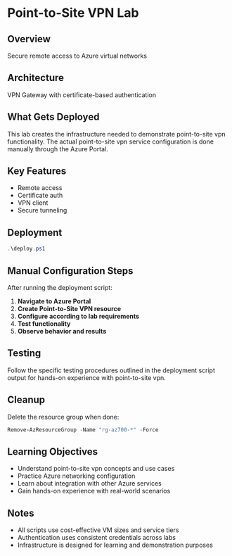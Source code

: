 # Point-to-Site VPN Lab

## Overview
Secure remote access to Azure virtual networks

## Architecture
VPN Gateway with certificate-based authentication

## What Gets Deployed
This lab creates the infrastructure needed to demonstrate point-to-site vpn functionality. The actual point-to-site vpn service configuration is done manually through the Azure Portal.

## Key Features
- Remote access
- Certificate auth
- VPN client
- Secure tunneling

## Deployment
```powershell
.\deploy.ps1
```

## Manual Configuration Steps
After running the deployment script:

1. **Navigate to Azure Portal**
2. **Create Point-to-Site VPN resource**
3. **Configure according to lab requirements**
4. **Test functionality**
5. **Observe behavior and results**

## Testing
Follow the specific testing procedures outlined in the deployment script output for hands-on experience with point-to-site vpn.

## Cleanup
Delete the resource group when done:
```powershell
Remove-AzResourceGroup -Name "rg-az700-*" -Force
```

## Learning Objectives
- Understand point-to-site vpn concepts and use cases
- Practice Azure networking configuration
- Learn about integration with other Azure services
- Gain hands-on experience with real-world scenarios

## Notes
- All scripts use cost-effective VM sizes and service tiers
- Authentication uses consistent credentials across labs
- Infrastructure is designed for learning and demonstration purposes
